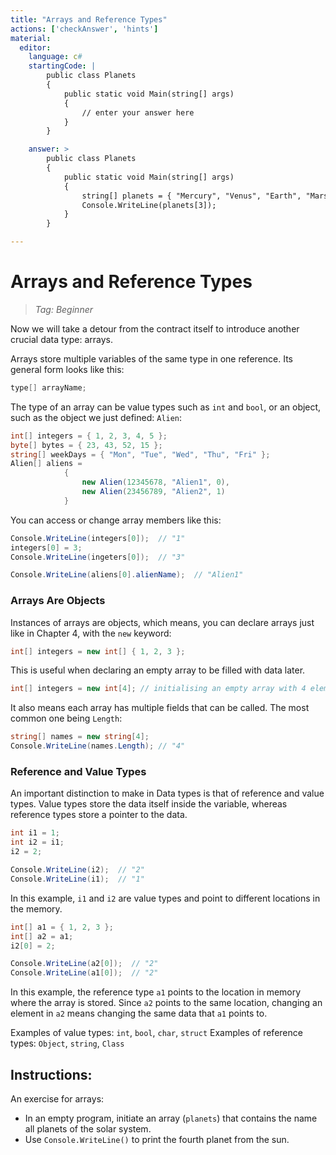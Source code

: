 ```yaml
---
title: "Arrays and Reference Types"
actions: ['checkAnswer', 'hints']
material: 
  editor:
    language: c#
    startingCode: |
        public class Planets
        {
            public static void Main(string[] args)
            {
                // enter your answer here
            }
        }

    answer: > 
        public class Planets
        {
            public static void Main(string[] args)
            {
                string[] planets = { "Mercury", "Venus", "Earth", "Mars", "Jupiter", "Saturn", "Uranus", "Neptune" }; 
                Console.WriteLine(planets[3]); 
            }
        }

---
```


# Arrays and Reference Types
> *Tag: Beginner*

Now we will take a detour from the contract itself to introduce another crucial data type: arrays. 

Arrays store multiple variables of the same type in one reference. Its general form looks like this: 

```c#
type[] arrayName; 
```

The type of an array can be value types such as `int` and `bool`, or an object, such as the object we just defined: `Alien`: 

```c#
int[] integers = { 1, 2, 3, 4, 5 }; 
byte[] bytes = { 23, 43, 52, 15 }; 
string[] weekDays = { "Mon", "Tue", "Wed", "Thu", "Fri" }; 
Alien[] aliens = 
            {
                new Alien(12345678, "Alien1", 0), 
                new Alien(23456789, "Alien2", 1)
            }
```
You can access or change array members like this: 

```c#
Console.WriteLine(integers[0]);  // "1"
integers[0] = 3; 
Console.WriteLine(ingeters[0]);  // "3"

Console.WriteLine(aliens[0].alienName);  // "Alien1"
```

### Arrays Are Objects

Instances of arrays are objects, which means, you can declare arrays just like in Chapter 4, with the `new` keyword: 

```c#
int[] integers = new int[] { 1, 2, 3 }; 
```
This is useful when declaring an empty array to be filled with data later. 

```c#
int[] integers = new int[4]; // initialising an empty array with 4 elements. 
```

It also means each array has multiple fields that can be called. The most common one being `Length`: 

```c# 
string[] names = new string[4]; 
Console.WriteLine(names.Length); // "4"
```

### Reference and Value Types

An important distinction to make in Data types is that of reference and value types. Value types store the data itself inside the variable, whereas reference types store a pointer to the data. 

```c#
int i1 = 1; 
int i2 = i1; 
i2 = 2; 

Console.WriteLine(i2);  // "2"
Console.WriteLine(i1);  // "1"
```
In this example, `i1` and `i2` are value types and point to different locations in the memory. 

```c#
int[] a1 = { 1, 2, 3 }; 
int[] a2 = a1; 
i2[0] = 2; 

Console.WriteLine(a2[0]);  // "2"
Console.WriteLine(a1[0]);  // "2"
```

In this example, the reference type `a1` points to the location in memory where the array is stored. Since `a2` points to the same location, changing an element in `a2` means changing the same data that `a1` points to. 

Examples of value types: `int`, `bool`, `char`, `struct`
Examples of reference types: `Object`, `string`, `Class`

## Instructions: 

An exercise for arrays: 

- In an empty program, initiate an array (`planets`) that contains the name all planets of the solar system. 
- Use `Console.WriteLine()` to print the fourth planet from the sun. 